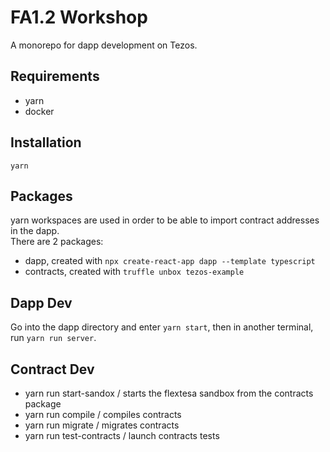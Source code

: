 # FA1.2 Workshop

A monorepo for dapp development on Tezos.

## Requirements

- yarn
- docker

## Installation

`yarn`

## Packages

yarn workspaces are used in order to be able to import contract addresses in the dapp.  
There are 2 packages:

- dapp, created with `npx create-react-app dapp --template typescript`
- contracts, created with `truffle unbox tezos-example`

## Dapp Dev

Go into the dapp directory and enter `yarn start`, then in another terminal, run `yarn run server`.

## Contract Dev

- yarn run start-sandox / starts the flextesa sandbox from the contracts package
- yarn run compile / compiles contracts
- yarn run migrate / migrates contracts
- yarn run test-contracts / launch contracts tests

